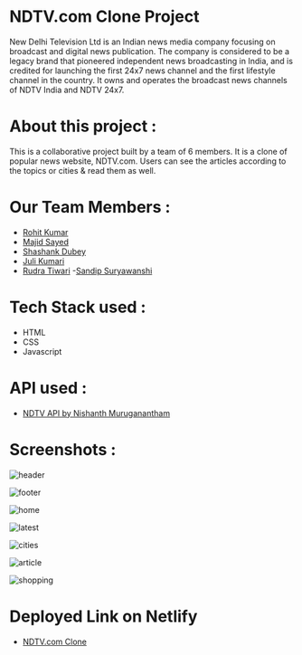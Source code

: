
# NDTV.com Clone Project
New Delhi Television Ltd is an Indian news media company focusing on broadcast and digital news publication. The company is considered to be a legacy brand that pioneered independent news broadcasting in India, and is credited for launching the first 24x7 news channel and the first lifestyle channel in the country. It owns and operates the broadcast news channels of NDTV India and NDTV 24x7.

# About this project :
 This is a collaborative project built by a team of 6 members. It is a clone of popular news website, NDTV.com. Users can see the articles according to the topics or cities & read them as well.

 # Our Team Members :
 - [Rohit Kumar](https://github.com/rohitkumar6324)
 - [Majid Sayed](https://github.com/SayedMajid)
 - [Shashank Dubey](https://github.com/shashankdofficial)
 - [Juli Kumari](https://github.com/Julikumari048)
 - [Rudra Tiwari](https://github.com/nauts06)
 -[Sandip Suryawanshi](https://github.com/Sandipgit2999)

 # Tech Stack used :
 - HTML
 - CSS
 - Javascript
 
 # API used : 

 - [NDTV API by Nishanth Muruganantham](https://github.com/NishanthMuruganantham/ndtv-api)

 # Screenshots :

 ![header](https://github.com/rohitkumar6324/ndtv-clone/blob/master/Images/header.png?raw=true)

![footer](https://github.com/rohitkumar6324/ndtv-clone/blob/master/Images/footer.png?raw=true)

![home](https://github.com/rohitkumar6324/ndtv-clone/blob/master/Images/homepage.png?raw=true)

![latest](https://github.com/rohitkumar6324/ndtv-clone/blob/master/Images/latest.png?raw=true)

![cities](https://github.com/rohitkumar6324/ndtv-clone/blob/master/Images/cities.png?raw=true)

![article](https://github.com/rohitkumar6324/ndtv-clone/blob/master/Images/article.png?raw=true)

![shopping](https://github.com/rohitkumar6324/ndtv-clone/blob/master/Images/shopping.png?raw=true)

# Deployed Link on Netlify

- [NDTV.com Clone](https://radiant-lamington-32bf35.netlify.app/)
